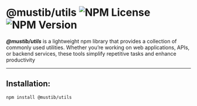 # @mustib/utils ![NPM License](https://img.shields.io/npm/l/@mustib/utils) ![NPM Version](https://img.shields.io/npm/v/@mustib/utils)

**_@mustib/utils_** is a lightweight npm library that provides a collection of commonly used utilities. Whether you’re working on web applications, APIs, or backend services, these tools simplify repetitive tasks and enhance productivity

---

## Installation:

```
npm install @mustib/utils
```
